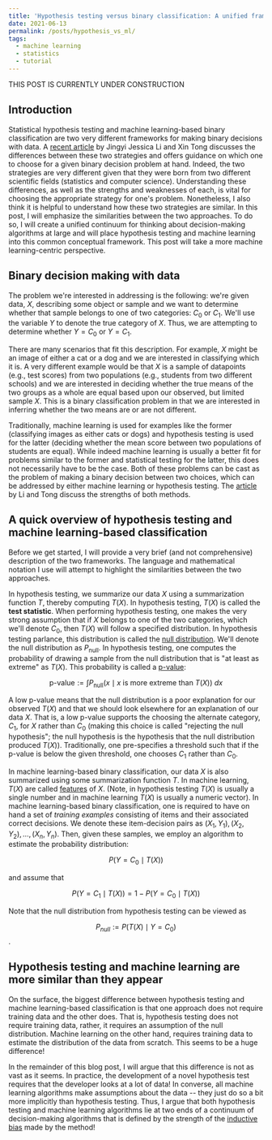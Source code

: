 ```yaml
---
title: 'Hypothesis testing versus binary classification: A unified framework'
date: 2021-06-13
permalink: /posts/hypothesis_vs_ml/
tags:
  - machine learning
  - statistics
  - tutorial
---
```


THIS POST IS CURRENTLY UNDER CONSTRUCTION

Introduction
-----------

Statistical hypothesis testing and machine learning-based binary classification are two very different frameworks for making binary decisions with data. A [recent article](https://doi.org/10.1016/j.patter.2020.100115) by Jingyi Jessica Li and Xin Tong discusses the differences between these two strategies and offers guidance on which one to choose for a given binary decision problem at hand. Indeed, the two strategies are very different given that they were born from two different scientific fields (statistics and computer science). Understanding these differences, as well as the strengths and weaknesses of each, is vital for choosing the appropriate strategy for one's problem. Nonetheless, I also think it is helpful to understand how these two strategies are similar. In this post, I will emphasize the similarities between the two approaches. To do so, I will create a unified continuum for thinking about decision-making algorithms at large and will place hypothesis testing and machine learning into this common conceptual framework.  This post will take a more machine learning-centric perspective.

Binary decision making with data
----------

The problem we're interested in addressing is the following: we're given data, $X$, describing some object or sample and we want to determine whether that sample belongs to one of two categories: $C_0$ or $C_1$. We'll use the variable $Y$ to denote the true category of $X$. Thus, we are attempting to determine whether $Y = C_0$ or $Y = C_1$.  

There are many scenarios that fit this description. For example, $X$ might be an image of either a cat or a dog and we are interested in classifying which it is. A very different example would be that $X$ is a sample of datapoints (e.g., test scores) from two populations (e.g., students from two different schools) and we are interested in deciding whether the true means of the two groups as a whole are equal based upon our observed, but limited sample $X$.  This is a binary classification problem in that we are interested in inferring whether the two means are or are not different. 

Traditionally, machine learning is used for examples like the former (classifying images as either cats or dogs) and hypothesis testing is used for the latter (deciding whether the mean score between two populations of students are equal). While indeed machine learning is usually a better fit for problems similar to the former and statistical testing for the latter, this does not necessarily have to be the case. Both of these problems can be cast as the problem of making a binary decision between two choices, which can be addressed by either machine learning or hypothesis testing.  The [article](https://doi.org/10.1016/j.patter.2020.100115) by Li and Tong discuss the strengths of both methods.

A quick overview of hypothesis testing and machine learning-based classification
-----------

Before we get started, I will provide a very brief (and not comprehensive) description of the two frameworks.  The language and mathematical notation I use will attempt to highlight the similarities between the two approaches. 

In hypothesis testing, we summarize our data $X$ using a summarization function $T$, thereby computing $T(X)$.  In hypothesis testing, $T(X)$ is called the **test statistic**.  When performing hypothesis testing, one makes the very strong assumption that if $X$ belongs to one of the two categories, which we'll denote $C_0$, then $T(X)$ will follow a specified distribution.  In hypothesis testing parlance, this distribution is called the [null distribution](https://en.wikipedia.org/wiki/Null_distribution#:~:text=Null%20distribution%20is%20a%20tool,is%20said%20to%20be%20true). We'll denote the null distribution as $P_{\text{null}}$.  In hypothesis testing, one computes the probability of drawing a sample from the null distribution that is "at least as extreme" as $T(X)$.  This probability is called a [p-value](https://en.wikipedia.org/wiki/P-value): 

$$\text{p-value} := \int P_{\text{null}}(x \mid x \ \text{is more extreme than} \ T(X)) \ dx$$

A low p-value means that the null distribution is a poor explanation for our observed $T(X)$ and that we should look elsewhere for an explanation of our data $X$.  That is, a low p-value supports the choosing the alternate category, $C_1$, for $X$ rather than $C_0$ (making this choice is called "rejecting the null hypothesis"; the null hypothesis is the hypothesis that the null distribution produced $T(X)$). Traditionally, one pre-specifies a threshold such that if the p-value is below the given threshold, one chooses $C_1$ rather than $C_0$.

In machine learning-based binary classification, our data $X$ is also summarized using some summarization function $T$.  In machine learning, $T(X)$ are called [features](https://en.wikipedia.org/wiki/Feature_selection) of $X$. (Note, in hypothesis testing $T(X)$ is usually a single number and in machine learning $T(X)$ is usually a numeric vector).  In machine learning-based binary classification, one is required to have on hand a set of *training examples* consisting of items and their associated correct decisions. We denote these item-decision pairs as $(X_1, Y_1), (X_2, Y_2), \dots, (X_n, Y_n)$. Then, given these samples, we employ an algorithm to estimate the probability distribution:

$$P(Y = C_0 \mid T(X))$$

and assume that 

$$P(Y = C_1 \mid T(X)) = 1 - P(Y = C_0 \mid T(X))$$

Note that the null distribution from hypothesis testing can be viewed as

$$P_{null} := P(T(X) \mid Y = C_0)$$.


Hypothesis testing and machine learning are more similar than they appear
-----------

On the surface, the biggest difference between hypothesis testing and machine learning-based classification is that one approach does not require training data and the other does.  That is, hypothesis testing does not require training data, rather, it requires an assumption of the null distribution.  Machine learning on the other hand, requires training data to estimate the distribution of the data from scratch.  This seems to be a huge difference! 

In the remainder of this blog post, I will argue that this difference is not as vast as it seems.  In practice, the development of a novel hypothesis test requires that the developer looks at a lot of data! In converse, all machine learning algorithms make assumptions about the data -- they just do so a bit more implicitly than hypothesis testing.  Thus, I argue that both hypothesis testing and machine learning algorithms lie at two ends of a continuum of decision-making algorithms that is defined by the strength of the [inductive bias](https://en.wikipedia.org/wiki/Inductive_bias) made by the method!



